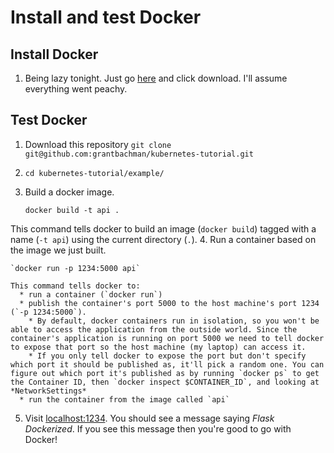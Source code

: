 # Install and test Docker

## Install Docker
1. Being lazy tonight. Just go [here](https://docs.docker.com/docker-for-mac/) and click download. I'll assume everything went peachy.

## Test Docker

1. Download this repository `git clone git@github.com:grantbachman/kubernetes-tutorial.git`
2. `cd kubernetes-tutorial/example/`
3. Build a docker image.

   `docker build -t api .`

  This command tells docker to build an image (`docker build`) tagged with a name (`-t api`) using the current directory (`.`).
4. Run a container based on the image we just built.

    `docker run -p 1234:5000 api`

    This command tells docker to:
      * run a container (`docker run`)
      * publish the container's port 5000 to the host machine's port 1234 (`-p 1234:5000`).
        * By default, docker containers run in isolation, so you won't be able to access the application from the outside world. Since the container's application is running on port 5000 we need to tell docker to expose that port so the host machine (my laptop) can access it.
        * If you only tell docker to expose the port but don't specify which port it should be published as, it'll pick a random one. You can figure out which port it's published as by running `docker ps` to get the Container ID, then `docker inspect $CONTAINER_ID`, and looking at *NetworkSettings*
      * run the container from the image called `api`

5. Visit [localhost:1234](localhost:1234). You should see a message saying *Flask Dockerized*. If you see this message then you're good to go with Docker!

